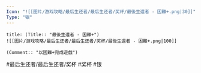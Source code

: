 ```yaml
---
Icon: "![[图片/游戏攻略/最后生还者/最后生还者/奖杯/最後生還者 - 困難+.png|30]]"
Type: "银"
---
```

```ad-common-silver-trophy
title: (Title:: "最後生還者 - 困難+")
![[图片/游戏攻略/最后生还者/最后生还者/奖杯/最後生還者 - 困難+.png|100]]

(Comment:: "以困難+完成遊戲")
```

#最后生还者/最后生还者/奖杯 #奖杯 #银
